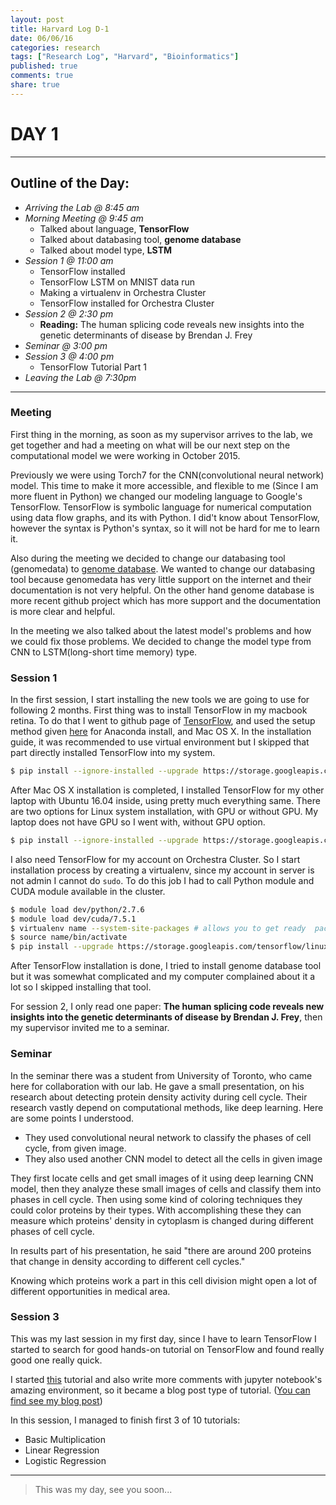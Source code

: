 ```yaml
---
layout: post
title: Harvard Log D-1
date: 06/06/16
categories: research
tags: ["Research Log", "Harvard", "Bioinformatics"]
published: true
comments: true
share: true
---
```



# DAY 1
---

Outline of the Day:
---
- _Arriving the Lab @ 8:45 am_
- _Morning Meeting @ 9:45 am_
  - Talked about language, __TensorFlow__
  - Talked about databasing tool, __genome database__
  - Talked about model type, __LSTM__
- _Session 1 @ 11:00 am_
  - TensorFlow installed
  - TensorFlow LSTM on MNIST data run
  - Making a virtualenv in Orchestra Cluster
  - TensorFlow installed for Orchestra Cluster
- _Session 2 @ 2:30 pm_
  -  __Reading:__ The human splicing code reveals new insights into the genetic determinants of disease by Brendan J. Frey
- _Seminar @ 3:00 pm_
- _Session 3 @ 4:00 pm_   
  - TensorFlow Tutorial Part 1
- _Leaving the Lab @ 7:30pm_

---

### Meeting

First thing in the morning, as soon as my supervisor arrives to the lab, we get together and had a meeting on what will be our next step on the computational model we were working in October 2015.

Previously we were using Torch7 for the CNN(convolutional neural network) model. This time to make it more accessible, and flexible to me (Since I am more fluent in Python) we changed our modeling language to Google's TensorFlow. TensorFlow is symbolic language for numerical computation using data flow graphs, and its with Python. I did't know about TensorFlow, however the syntax is Python's syntax, so it will not be hard for me to learn it.

Also during the meeting we decided to change our databasing tool (genomedata) to [genome database](https://github.com/gmcvicker/genome). We wanted to change our databasing tool because genomedata has very little support on the internet and their documentation is not very helpful. On the other hand genome database is more recent github project which has more support and the documentation is more clear and helpful.

In the meeting we also talked about the latest model's problems and how we could fix those problems. We decided to change the model type from CNN to LSTM(long-short time memory) type.

### Session 1
In the first session, I start installing the new tools we are going to use for following 2 months. First thing was to install TensorFlow in my macbook retina. To do that I went to github page of [TensorFlow](https://github.com/tensorflow/tensorflow), and used the setup method given [here](https://github.com/tensorflow/tensorflow/blob/master/tensorflow/g3doc/get_started/os_setup.md) for Anaconda install, and Mac OS X.
In the installation guide, it was recommended to use virtual environment but I skipped that part directly installed TensorFlow into my system.

```bash
$ pip install --ignore-installed --upgrade https://storage.googleapis.com/tensorflow/mac/tensorflow-0.8.0-py2-none-any.whl
```

After Mac OS X installation is completed, I installed TensorFlow for my other laptop with Ubuntu 16.04 inside, using pretty much everything same. There are two options for Linux system installation, with GPU or without GPU. My laptop does not have GPU so I went with, without GPU option.

```bash
$ pip install --ignore-installed --upgrade https://storage.googleapis.com/tensorflow/linux/cpu/tensorflow-0.8.0-cp27-none-linux_x86_64.whl
```

I also need TensorFlow for my account on Orchestra Cluster. So I start installation process by creating a virtualenv, since my account in server is not admin I cannot do ```sudo```. To do this job I had to call Python module and CUDA module available in the cluster.


```bash
$ module load dev/python/2.7.6
$ module load dev/cuda/7.5.1
$ virtualenv name --system-site-packages # allows you to get ready  packages
$ source name/bin/activate
$ pip install --upgrade https://storage.googleapis.com/tensorflow/linux/gpu/tensorflow-0.8.0-cp27-none-linux_x86_64.whl
```

After TensorFlow installation is done, I tried to install genome database tool but it was somewhat complicated and my computer complained about it a lot so I skipped installing that tool.

For session 2, I only read one paper: __The human splicing code reveals new insights into the genetic determinants of disease by Brendan J. Frey__, then my supervisor invited me to a seminar.

### Seminar
 In the seminar there was a student from University of Toronto, who came here for collaboration with our lab. He gave a small presentation, on his research about detecting protein density activity during cell cycle. Their research vastly depend on computational methods, like deep learning. Here are some points I understood.
 - They used convolutional neural network to classify the phases of cell cycle, from given image.
 - They also used another CNN model to detect all the cells in given image


They first locate cells and get small images of it using deep learning CNN model, then they analyze these small images of cells and classify them into phases in cell cycle. Then using some kind of coloring techniques they could color proteins by their types. With accomplishing these they can measure which proteins' density in cytoplasm is changed during different phases of cell cycle.

In results part of his presentation, he said "there are around 200 proteins that change in density according to different cell cycles."

Knowing which proteins work a part in this cell division might open a lot of different opportunities in medical area.

### Session 3
This was my last session in my first day, since I have to learn TensorFlow I started to search for good hands-on tutorial on TensorFlow and found really good one really quick.

I started [this](https://github.com/nlintz/TensorFlow-Tutorials) tutorial and also write more comments with jupyter notebook's amazing environment, so it became a blog post type of tutorial. ([You can find see my blog post](http://eneskemalergin.github.io//blog/TensorFlow_Tutorial_1/))

In this session, I managed to finish first 3 of 10 tutorials:
- Basic Multiplication
- Linear Regression
- Logistic Regression

---

> This was my day, see you soon...

